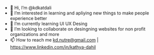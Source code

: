 - 👋 Hi, I’m @kdkatdali
- 👀 I’m interested in learning and apliying new things to make people experience better
- 🌱 I’m currently learning UI UX Desing
- 💞️ I’m looking to collaborate on desingning websites for non profit organizations and more
- 📫 How to reach me kd.nutre@gmail.com   |    https://www.linkedin.com/in/kathya-dahil  

<!---
kdkatdali/kdkatdali is a ✨ special ✨ repository because its `README.md` (this file) appears on your GitHub profile.
You can click the Preview link to take a look at your changes.
--->
